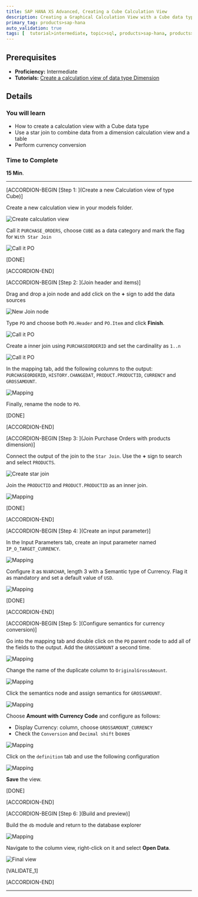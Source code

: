 ```yaml
---
title: SAP HANA XS Advanced, Creating a Cube Calculation View
description: Creating a Graphical Calculation View with a Cube data type
primary_tag: products>sap-hana
auto_validation: true
tags: [  tutorial>intermediate, topic>sql, products>sap-hana, products>sap-hana\,-express-edition   ]
---
```

## Prerequisites  
- **Proficiency:** Intermediate
- **Tutorials:** [Create a calculation view of data type Dimension](https://www.sap.com/developer/tutorials/xsa-graphical-view.html)


## Details
### You will learn  
- How to create a calculation view with a Cube data type
- Use a star join to combine data from a dimension calculation view and a table
- Perform currency conversion


### Time to Complete
**15 Min**.

---

[ACCORDION-BEGIN [Step 1: ](Create a new Calculation view of type Cube)]

Create a new calculation view in your models folder.

![Create calculation view](1.png)

Call it `PURCHASE_ORDERS`, choose `CUBE` as a data category and mark the flag for `With Star Join`

![Call it PO](2.png)

[DONE]

[ACCORDION-END]

[ACCORDION-BEGIN [Step 2: ](Join header and items)]

Drag and drop a join node and add click on the **+** sign to add the data sources

![New Join node](join.gif)

Type `PO` and choose both `PO.Header` and `PO.Item` and click **Finish**.

![Call it PO](3.png)

Create a inner join using `PURCHASEORDERID` and set the cardinality as `1..n`

![Call it PO](4.png)

In the mapping tab, add the following columns to the output: `PURCHASEORDERID`, `HISTORY.CHANGEDAT`, `PRODUCT.PRODUCTID`, `CURRENCY` and `GROSSAMOUNT`.

![Mapping](5.png)

Finally, rename the node to `PO`.

[DONE]

[ACCORDION-END]

[ACCORDION-BEGIN [Step 3: ](Join Purchase Orders with products dimension)]

Connect the output of the join to the `Star Join`. Use the **+** sign to search and select `PRODUCTS`.

![Create star join](star.gif)

Join the `PRODUCTID` and `PRODUCT.PRODUCTID` as an inner join.

![Mapping](6.png)

[DONE]

[ACCORDION-END]

[ACCORDION-BEGIN [Step 4: ](Create an input parameter)]

In the Input Parameters tab, create an input parameter named `IP_O_TARGET_CURRENCY`.

![Mapping](7.png)

Configure it as `NVARCHAR`, length 3 with a Semantic type of Currency.
Flag it as mandatory and set a default value of `USD`.

![Mapping](8.png)

[DONE]

[ACCORDION-END]


[ACCORDION-BEGIN [Step 5: ](Configure semantics for currency conversion)]

Go into the mapping tab and double click on the `PO` parent node to add all of the fields to the output. Add the `GROSSAMOUNT` a second time.

![Mapping](9.png)

Change the name of the duplicate column to `OriginalGrossAmount`.

![Mapping](10.png)

Click the semantics node and assign semantics for `GROSSAMOUNT`.

![Mapping](11.png)

Choose **Amount with Currency Code** and configure as follows:

- Display Currency: column, choose `GROSSAMOUNT_CURRENCY`
- Check the `Conversion` and `Decimal shift` boxes

![Mapping](12.png)

Click on the `definition` tab and use the following configuration

![Mapping](13.png)

**Save** the view.

[DONE]

[ACCORDION-END]


[ACCORDION-BEGIN [Step 6: ](Build and preview)]

Build the `db` module and return to the database explorer

![Mapping](15.png)

Navigate to the column view, right-click on it and select **Open Data**.

![Final view](16.gif)

[VALIDATE_1]

[ACCORDION-END]


---
